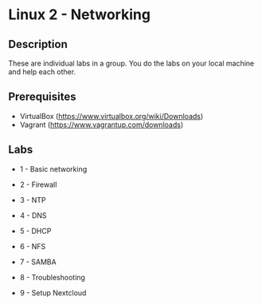 # Linux 2 - Networking

## Description

These are individual labs in a group. You do the labs on your local machine and help each other.

## Prerequisites

- VirtualBox (https://www.virtualbox.org/wiki/Downloads)
- Vagrant (https://www.vagrantup.com/downloads)

## Labs

- 1 - Basic networking

- 2 - Firewall

- 3 - NTP

- 4 - DNS

- 5 - DHCP

- 6 - NFS

- 7 - SAMBA

- 8 - Troubleshooting

- 9 - Setup Nextcloud
